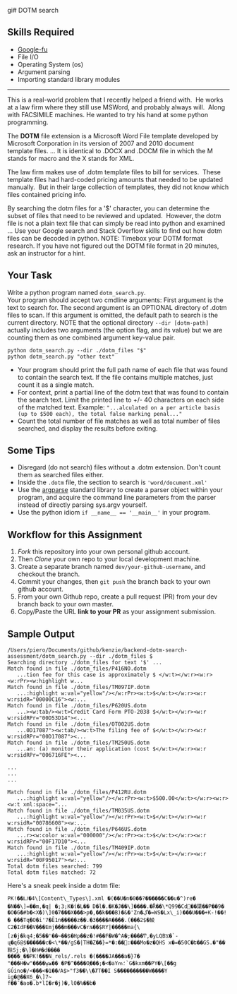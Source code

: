 gi# DOTM search

## Skills Required
 - [Google-fu](https://english.stackexchange.com/questions/19967/what-does-google-fu-mean)
 - File I/O
 - Operating System (os)
 - Argument parsing
 - Importing standard library modules
 
<hr>

This is a real-world problem that I recently helped a friend with.  He works at a law firm where they still use MSWord, and probably always will.  Along with FACSIMILE machines.  He wanted to try his hand at some python programming.

The **DOTM** file extension is a Microsoft Word File template developed by Microsoft Corporation in its version of 2007 and 2010 document template files. ... It is identical to .DOCX and .DOCM file in which the M stands for macro and the X stands for XML.

The law firm makes use of .dotm template files to bill for services.  These template files had hard-coded pricing amounts that needed to be updated manually.  But in their large collection of templates, they did not know which files contained pricing info.

By searching the dotm files for a '$' character, you can determine the subset of files that need to be reviewed and updated.  However, the dotm file is not a plain text file that can simply be read into python and examined ... Use your Google search and Stack Overflow skills to find out how dotm files can be decoded in python.  NOTE: Timebox your DOTM format research.  If you have not figured out the DOTM file format in 20 minutes, ask an instructor for a hint.

## Your Task
Write a python program named `dotm_search.py`.  
Your program should accept two cmdline arguments: First argument is the text to search for. 
The second argument is an OPTIONAL directory of .dotm files to scan.  If this argument is omitted,
the default path to search is the current directory.  NOTE that the optional directory `--dir [dotm-path]` actually includes two arguments (the option flag, and its value) but we are counting them as one combined argument key-value pair.
```
python dotm_search.py --dir ./dotm_files "$" 
python dotm_search.py "other text"
```

- Your program should print the full path name of each file that was found to contain the search text.  If the file contains multiple matches, just count it as a single match.
- For context, print a partial line of the dotm text that was found to contain the search text.  Limit the printed line to +/- 40 characters on each side of the matched text.  Example: `"...alculated on a per article basis (up to $500 each), the total false marking penal..."`
- Count the total number of file matches as well as total number of files searched, and display the results before exiting.


## Some Tips
- Disregard (do not search) files without a .dotm extension.  Don't count them as searched files either.
- Inside the `.dotm` file, the section to search is `'word/document.xml'`
- Use the [argparse](https://docs.python.org/2/howto/argparse.html) standard library to create a parser object within your program, and acquire the command line parameters from the parser instead of directly parsing sys.argv yourself.
- Use the python idiom `if __name__ == '__main__'` in your program.

## Workflow for this Assignment
1. *Fork* this repository into your own personal github account.
2. Then *Clone* your own repo to your local development machine.
3. Create a separate branch named `dev/your-github-username`, and checkout the branch.
5. Commit your changes, then `git push` the branch back to your own github account.
5. From your own Github repo, create a pull request (PR) from your dev branch back to your own master.
6. Copy/Paste the URL **link to your PR** as your assignment submission.

## Sample Output
```
/Users/piero/Documents/github/kenzie/backend-dotm-search-assessment/dotm_search.py --dir ./dotm_files $
Searching directory ./dotm_files for text '$' ...
Match found in file ./dotm_files/P416NO.dotm
   ...tion fee for this case is approximately $ </w:t></w:r><w:r><w:rPr><w:highlight w...
Match found in file ./dotm_files/TM097IP.dotm
   ...:highlight w:val="yellow"/></w:rPr><w:t>$</w:t></w:r><w:r w:rsidR="00000C16"><w:...
Match found in file ./dotm_files/P620US.dotm
   ...><w:tab/><w:t>Credit Card Form PTO-2038 $</w:t></w:r><w:r w:rsidRPr="00D53D14"><...
Match found in file ./dotm_files/OT002US.dotm
   ...0D17087"><w:tab/><w:t>The filing fee of $</w:t></w:r><w:r w:rsidRPr="00D17087"><...
Match found in file ./dotm_files/TM250US.dotm
   ...an: (a) monitor their application (cost $</w:t></w:r><w:r w:rsidRPr="006716FE"><...

...
...
...

Match found in file ./dotm_files/P412RU.dotm
   ...:highlight w:val="yellow"/></w:rPr><w:t>$500.00</w:t></w:r><w:r><w:t xml:space="...
Match found in file ./dotm_files/TM035US.dotm
   ...:highlight w:val="yellow"/></w:rPr><w:t>$</w:t></w:r><w:r w:rsidR="00786608"><w:...
Match found in file ./dotm_files/P646US.dotm
   ...r><w:color w:val="000000"/></w:rPr><w:t>$</w:t></w:r><w:r w:rsidRPr="00F17D10"><...
Match found in file ./dotm_files/TM409IP.dotm
   ...:highlight w:val="yellow"/></w:rPr><w:t>$</w:t></w:r><w:r w:rsidR="00F95017"><w:...
Total dotm files searched: 799
Total dotm files matched: 72
```


Here's a sneak peek inside a dotm file:

```
PK!��Ǉ�4\[Content\_Types\].xml �(��U�n�0��?������C��u�^)re� �N��\]=��m,�q| �;3;K�ί�L�� D�l�.�K�J��\]����.�Ȓ��\*Q99�Cd׋��櫽��P��9� �O�G�#b�<X�)\]0�7���X���>p�,��k���B)�&�'Zn�ڲ�=WS�Lx\_i)���U���+K-!��!� ���Tq�O�i'7�Ȇ1n�����z��.�3����A����.(���2$�鲮C2�IdF��V���Emj���m���vC�rљ��$RY|�����ma{\[z�j�kq4;�5��'��~��$�Hp��z�!#��F�W�^A�;����Ͳ,�yLQBϪ�`-ų�q6@$������c�<\*��/gS�|TH�Z��}=*�:��򨄒:���Mo�z�QHS x�=�50C�Ե��GS.�"��䩣Sj;�\]�H#�d����  
�ܼ���_��PK!���N_rels/.rels �(����JA���a�}7�  
"���H�w"����w̤ھ�� �P�^����O֛���;�<�aYՠ؛`G�kxm��PY�\[��g  
Gΰino�/<���<�1��ⳆA$>"f3��\\�ȾT��I S����������W����Y  
ig�@��X6_�\]7~  
f��ˉ�ao�.b*lI�r�j)�,l0�%��b�  
```
